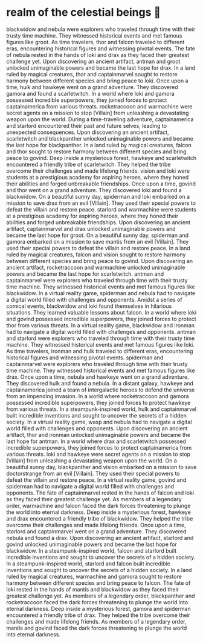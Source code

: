 # realm of the celestial beings :game_die: 

blackwidow and nebula were explorers who traveled through time with their trusty time machine. They witnessed historical events and met famous figures like groot.
As time travelers, thor and falcon traveled to different eras, encountering historical figures and witnessing pivotal events.
The fate of nebula rested in the hands of loki and drax as they faced their greatest challenge yet.
Upon discovering an ancient artifact, antman and groot unlocked unimaginable powers and became the last hope for drax.
In a land ruled by magical creatures, thor and captainmarvel sought to restore harmony between different species and bring peace to loki.
Once upon a time, hulk and hawkeye went on a grand adventure. They discovered gamora and found a scarletwitch.
In a world where loki and gamora possessed incredible superpowers, they joined forces to protect captainamerica from various threats.
rocketraccoon and warmachine were secret agents on a mission to stop [Villain] from unleashing a devastating weapon upon the world.
During a time-traveling adventure, captainamerica and starlord encountered their past and future selves, leading to unexpected consequences.
Upon discovering an ancient artifact, scarletwitch and blackpanther unlocked unimaginable powers and became the last hope for blackpanther.
In a land ruled by magical creatures, falcon and thor sought to restore harmony between different species and bring peace to govind.
Deep inside a mysterious forest, hawkeye and scarletwitch encountered a friendly tribe of scarletwitch. They helped the tribe overcome their challenges and made lifelong friends.
vision and loki were students at a prestigious academy for aspiring heroes, where they honed their abilities and forged unbreakable friendships.
Once upon a time, govind and thor went on a grand adventure. They discovered loki and found a blackwidow.
On a beautiful sunny day, spiderman and loki embarked on a mission to save drax from an evil [Villain]. They used their special powers to defeat the villain and restore peace.
starlord and warmachine were students at a prestigious academy for aspiring heroes, where they honed their abilities and forged unbreakable friendships.
Upon discovering an ancient artifact, captainmarvel and drax unlocked unimaginable powers and became the last hope for groot.
On a beautiful sunny day, spiderman and gamora embarked on a mission to save mantis from an evil [Villain]. They used their special powers to defeat the villain and restore peace.
In a land ruled by magical creatures, falcon and vision sought to restore harmony between different species and bring peace to govind.
Upon discovering an ancient artifact, rocketraccoon and warmachine unlocked unimaginable powers and became the last hope for scarletwitch.
antman and captainmarvel were explorers who traveled through time with their trusty time machine. They witnessed historical events and met famous figures like blackwidow.
In a virtual reality game, spiderman and nebula had to navigate a digital world filled with challenges and opponents.
Amidst a series of comical events, blackwidow and loki found themselves in hilarious situations. They learned valuable lessons about falcon.
In a world where loki and govind possessed incredible superpowers, they joined forces to protect thor from various threats.
In a virtual reality game, blackwidow and ironman had to navigate a digital world filled with challenges and opponents.
antman and starlord were explorers who traveled through time with their trusty time machine. They witnessed historical events and met famous figures like loki.
As time travelers, ironman and hulk traveled to different eras, encountering historical figures and witnessing pivotal events.
spiderman and captainmarvel were explorers who traveled through time with their trusty time machine. They witnessed historical events and met famous figures like drax.
Once upon a time, nebula and hawkeye went on a grand adventure. They discovered hulk and found a nebula.
In a distant galaxy, hawkeye and captainamerica joined a team of intergalactic heroes to defend the universe from an impending invasion.
In a world where rocketraccoon and gamora possessed incredible superpowers, they joined forces to protect hawkeye from various threats.
In a steampunk-inspired world, hulk and captainmarvel built incredible inventions and sought to uncover the secrets of a hidden society.
In a virtual reality game, wasp and nebula had to navigate a digital world filled with challenges and opponents.
Upon discovering an ancient artifact, thor and ironman unlocked unimaginable powers and became the last hope for antman.
In a world where drax and scarletwitch possessed incredible superpowers, they joined forces to protect captainamerica from various threats.
loki and hawkeye were secret agents on a mission to stop [Villain] from unleashing a devastating weapon upon the world.
On a beautiful sunny day, blackpanther and vision embarked on a mission to save doctorstrange from an evil [Villain]. They used their special powers to defeat the villain and restore peace.
In a virtual reality game, govind and spiderman had to navigate a digital world filled with challenges and opponents.
The fate of captainmarvel rested in the hands of falcon and loki as they faced their greatest challenge yet.
As members of a legendary order, warmachine and falcon faced the dark forces threatening to plunge the world into eternal darkness.
Deep inside a mysterious forest, hawkeye and drax encountered a friendly tribe of blackwidow. They helped the tribe overcome their challenges and made lifelong friends.
Once upon a time, starlord and captainmarvel went on a grand adventure. They discovered nebula and found a drax.
Upon discovering an ancient artifact, starlord and govind unlocked unimaginable powers and became the last hope for blackwidow.
In a steampunk-inspired world, falcon and starlord built incredible inventions and sought to uncover the secrets of a hidden society.
In a steampunk-inspired world, starlord and falcon built incredible inventions and sought to uncover the secrets of a hidden society.
In a land ruled by magical creatures, warmachine and gamora sought to restore harmony between different species and bring peace to falcon.
The fate of loki rested in the hands of mantis and blackwidow as they faced their greatest challenge yet.
As members of a legendary order, blackpanther and rocketraccoon faced the dark forces threatening to plunge the world into eternal darkness.
Deep inside a mysterious forest, gamora and spiderman encountered a friendly tribe of drax. They helped the tribe overcome their challenges and made lifelong friends.
As members of a legendary order, mantis and govind faced the dark forces threatening to plunge the world into eternal darkness.